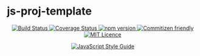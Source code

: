 # js-proj-template

<p align="center">
    <a href="https://travis-ci.org/molingyu/js-proj-template">
        <img src="https://travis-ci.org/molingyu/js-proj-template.svg?branch=master" alt="Build Status">
    </a>
    <a href="https://coveralls.io/github/molingyu/js-proj-template?branch=master">
        <img src="https://coveralls.io/repos/github/molingyu/js-proj-template/badge.svg?branch=master" alt="Coverage Status">
    </a>
    <a href="https://badge.fury.io/js/js-proj-template">
        <img src="https://badge.fury.io/js/js-proj-template.svg" alt="npm version">
    </a>
    <a href="http://commitizen.github.io/cz-cli/">
        <img src="https://img.shields.io/badge/commitizen-friendly-brightgreen.svg" alt="Commitizen friendly">
    </a>
    <a href="./LICENSE">
        <img src="https://badges.frapsoft.com/os/mit/mit.svg?v=103" alt="MIT Licence">
    </a>
</p>

<p align="center">
    <a href="https://github.com/standard/standard">
        <img src="https://cdn.rawgit.com/standard/standard/master/badge.svg" alt="JavaScript Style Guide">
    </a>
</p>
